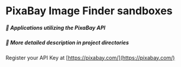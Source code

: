 # PixaBay Image Finder sandboxes

##### :small_orange_diamond: Applications utilizing the PixaBay API

##### :small_blue_diamond: More detailed description in project directories

Register your API Key at [https://pixabay.com/](https://pixabay.com/)
